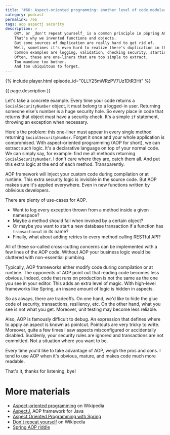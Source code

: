 ```yaml
---
title: "#66: Aspect-oriented programming: another level of code modularization"
category: podcast
permalink: /66
tags: aop aspectj security
description: >
    DRY, or _don't repeat yourself_ is a common principle in pSpring AOP riddlerogramming.
    That's why we invented functions and objects.
    But some sources of duplication are really hard to get rid of.
    Well, sometimes it's even hard to realize there's duplication in the first place!
    Common examples are logging, validation, checking security, starting a transaction.
    Often, these are one-liners that are too simple to extract.
    Too mundane too bother.
    And too ubiquitous to forget.
---
```


{% include player.html episode_id="0LLY25mWRzPV7Uz1DtR3Ht" %}

{{ page.description }}

Let's take a concrete example.
Every time your code returns a `SocialSecurityNumber` object, it must belong to a logged-in user.
Returning someone else's number is a huge security hole.
So every place in code that returns that object must have a security check.
It's a simple `if` statement, throwing an exception when necessary.

Here's the problem: this one-liner must appear in every single method returning `SocialSecurityNumber`.
Forget it once and your whole application is compromised.
With aspect-oriented programming (AOP for short), we can extract such logic.
It's a declarative language on top of your normal code.
We can simply say, for example: find me all methods returning `SocialSecurityNumber`.
I don't care where they are, catch them all.
And put this extra logic at the end of each method.
Transparently.

AOP framework will inject your custom code during compilation or at runtime.
This extra security logic is invisible in the source code.
But AOP makes sure it's applied everywhere.
Even in new functions written by oblivious developers.

There are plenty of use-cases for AOP.

* Want to log every exception thrown from a method inside a given namespace?
* Maybe a method should fail when invoked by a certain object?
* Or maybe you want to start a new database transaction if a function has `transactional` in its name?
* Finally, what about adding retries to every method calling RESTful API?

All of these so-called cross-cutting concerns can be implemented with a few lines of the AOP code.
Without AOP your business logic would be cluttered with non-essential plumbing.

Typically, AOP frameworks either modify code during compilation or at runtime.
The opponents of AOP point out that reading code becomes less obvious.
Indeed, code that runs on production is not the same as the one you see in your editor.
This adds an extra level of magic.
With high-level frameworks like Spring, an insane amount of logic is hidden in aspects.

So as always, there are tradeoffs.
On one hand, we'd like to hide the glue code of security, transactions, resiliency, etc.
On the other hand, what you see is not what you get.
Moreover, unit testing may become less reliable.

Also, AOP is famously difficult to debug.
An expression that defines where to apply an aspect is known as pointcut.
Pointcuts are very tricky to write.
Moreover, quite a few times I saw aspects misconfigured or accidentally disabled.
Suddenly, your security rules are ignored and transactions are not committed.
Not a situation where you want to be.

Every time you'd like to take advantage of AOP, weigh the pros and cons.
I tend to use AOP when it's obvious, mature, and makes code much more readable.

That's it, thanks for listening, bye!

# More materials

* [Aspect-oriented programming](https://en.wikipedia.org/wiki/Aspect-oriented_programming) on Wikipedia
* [AspectJ](https://www.eclipse.org/aspectj/), AOP framework for Java
* [Aspect Oriented Programming with Spring](https://docs.spring.io/spring-framework/docs/5.3.x/reference/html/core.html#aop)
* [Don't repeat yourself](https://en.wikipedia.org/wiki/Don%27t_repeat_yourself) on Wikipedia
* [Spring AOP riddle](https://nurkiewicz.com/2009/08/spring-aop-riddle.html)
